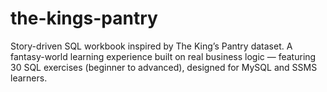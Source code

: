 # the-kings-pantry
Story-driven SQL workbook inspired by The King’s Pantry dataset. A fantasy-world learning experience built on real business logic — featuring 30 SQL exercises (beginner to advanced), designed for MySQL and SSMS learners.
